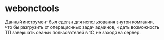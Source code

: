 # webonctools
Данный инструмент был сделан для использования внутри компании, что бы разгрузить от операционных задач админов, и дать возможность ТП завершать сеансы пользователей в 1С, не заходя на сервер.
